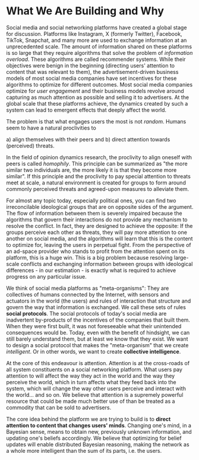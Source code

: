 # What We Are Building and Why

Social media and social networking platforms have created a global stage for discussion.
Platforms like Instagram, X (formerly Twitter), Facebook, TikTok, Snapchat, and many more are used to exchange information at an unprecedented scale.
The amount of information shared on these platforms is so large that they require algorithms that solve the problem of *information overload*.
These algorithms are called recommender systems.
While their objectives were benign in the beginning (directing users' attention to content that was relevant to them), the advertisement-driven business models of most social media companies have set incentives for these algorithms to optimize for different outcomes.
Most social media companies optimize for *user engagement* and their business models revolve around capturing as much attention as possible and selling it to advertisers.
At the global scale that these platforms achieve, the dynamics created by such a system can lead to emergent effects that deeply affect the world.

The problem is that what engages users the most is not *random*.
Humans seem to have a natural proclivities to

a) align themselves with their peers and
b) direct attention towards (perceived) threats.

In the field of opinion dynamics research, the proclivity to align oneself with peers is called *homophily*.
This principle can be summarized as "the more similar two individuals are, the more likely it is that they become more similar".
If this principle and the proclivity to pay special attention to threats meet at scale, a natural environment is created for groups to form around commonly perceived threats and agreed-upon measures to alleviate them.

For almost any topic today, especially political ones, you can find two irreconcilable ideological groups that are on opposite sides of the argument.
The flow of information between them is severely impaired because the algorithms that govern their interactions do not provide any mechanism to resolve the conflict.
In fact, they are designed to achieve the opposite:
If the groups perceive each other as threats, they will pay more attention to one another on social media, and the algorithms will learn that this is the content to optimize for, leaving the users in perpetual fight.
From the perspective of an ad-space provider who stands to profit from the attention spent on its platform, this is a huge win.
This is a big problem because resolving large-scale conflicts and exchanging information between groups with ideological differences - in our estimation - is exactly what is required to achieve progress on any particular issue.

We think of social media platforms as "meta-organisms":
They are collectives of humans connected by the Internet, with sensors and actuators in the world (the users) and rules of interaction that structure and govern the way that information is exchanged.
We call these sets of rules **social protocols**.
The social protocols of today's social media are inadvertent by-products of the incentives of the companies that built them.
When they were first built, it was not foreseeable what their unintended consequences would be.
Today, even with the benefit of hindsight, we can still barely understand them, but at least we know that they exist.
We want to design a social protocol that makes the "meta-organism" that we create *intelligent*.
Or in other words, we want to create **collective intelligence**.

At the core of this endeavour is attention.
Attention is at the cross-roads of all system constituents on a social networking platform.
What users pay attention to will affect the way they act in the world and the way they perceive the world, which in turn affects what they feed back into the system, which will change the way other users perceive and interact with the world... and so on.
We believe that attention is a supremely powerful resource that could be made much better use of than be treated as a commodity that can be sold to advertisers.

The core idea behind the platform we are trying to build is to **direct attention to content that changes users' minds**.
Changing one's mind, in a Bayesian sense, means to obtain new, previously unknown information, and updating one's beliefs accordingly.
We believe that optimizing for belief updates will enable distributed Bayesian reasoning, making the network as a whole more intelligent than the sum of its parts, i.e. the users.

